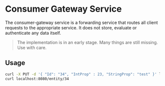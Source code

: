 # Consumer Gateway Service

The consumer-gateway service is a forwarding service that routes all client requests to the appropriate service. It does not store, evaluate or authenticate any data itself. 

> The implementation is in an early stage. Many things are still missing. Use with care.

## Usage

```bash
curl -X PUT -d '{ "Id": "34", "IntProp" : 23, "StringProp": "test" }' localhost:8080/entity
curl localhost:8080/entity/34
```
